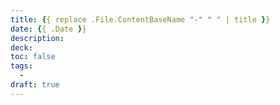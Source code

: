 ```yaml
---
title: {{ replace .File.ContentBaseName "-" " " | title }}
date: {{ .Date }}
description:
deck:
toc: false
tags:
  - 
draft: true
---
```

